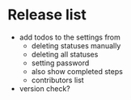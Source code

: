# Release list

-   add todos to the settings from
    -   deleting statuses manually
    -   deleting all statuses
    -   setting password
    -   also show completed steps
    -   contributors list
-   version check?
